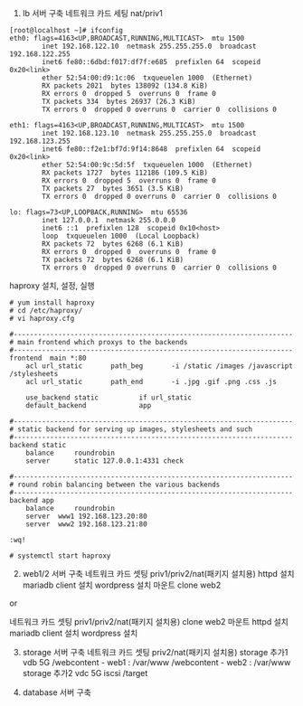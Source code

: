1. lb 서버 구축
네트워크 카드 세팅 nat/priv1 
```
[root@localhost ~]# ifconfig
eth0: flags=4163<UP,BROADCAST,RUNNING,MULTICAST>  mtu 1500
        inet 192.168.122.10  netmask 255.255.255.0  broadcast 192.168.122.255
        inet6 fe80::6dbd:f017:df7f:e685  prefixlen 64  scopeid 0x20<link>
        ether 52:54:00:d9:1c:06  txqueuelen 1000  (Ethernet)
        RX packets 2021  bytes 138092 (134.8 KiB)
        RX errors 0  dropped 5  overruns 0  frame 0
        TX packets 334  bytes 26937 (26.3 KiB)
        TX errors 0  dropped 0 overruns 0  carrier 0  collisions 0

eth1: flags=4163<UP,BROADCAST,RUNNING,MULTICAST>  mtu 1500
        inet 192.168.123.10  netmask 255.255.255.0  broadcast 192.168.123.255
        inet6 fe80::f2e1:bf7d:9f14:8648  prefixlen 64  scopeid 0x20<link>
        ether 52:54:00:9c:5d:5f  txqueuelen 1000  (Ethernet)
        RX packets 1727  bytes 112186 (109.5 KiB)
        RX errors 0  dropped 5  overruns 0  frame 0
        TX packets 27  bytes 3651 (3.5 KiB)
        TX errors 0  dropped 0 overruns 0  carrier 0  collisions 0

lo: flags=73<UP,LOOPBACK,RUNNING>  mtu 65536
        inet 127.0.0.1  netmask 255.0.0.0
        inet6 ::1  prefixlen 128  scopeid 0x10<host>
        loop  txqueuelen 1000  (Local Loopback)
        RX packets 72  bytes 6268 (6.1 KiB)
        RX errors 0  dropped 0  overruns 0  frame 0
        TX packets 72  bytes 6268 (6.1 KiB)
        TX errors 0  dropped 0 overruns 0  carrier 0  collisions 0
```

haproxy 설치, 설정, 실행
```
# yum install haproxy
# cd /etc/haproxy/
# vi haproxy.cfg

#---------------------------------------------------------------------
# main frontend which proxys to the backends
#---------------------------------------------------------------------
frontend  main *:80
    acl url_static       path_beg       -i /static /images /javascript /stylesheets
    acl url_static       path_end       -i .jpg .gif .png .css .js

    use_backend static          if url_static
    default_backend             app

#---------------------------------------------------------------------
# static backend for serving up images, stylesheets and such
#---------------------------------------------------------------------
backend static
    balance     roundrobin
    server      static 127.0.0.1:4331 check

#---------------------------------------------------------------------
# round robin balancing between the various backends
#---------------------------------------------------------------------
backend app
    balance     roundrobin
    server  www1 192.168.123.20:80
    server  www2 192.168.123.21:80

:wq!

# systemctl start haproxy
```



2. web1/2 서버 구축
네트워크 카드 셋팅 priv1/priv2/nat(패키지 설치용)
httpd 설치
mariadb client 설치
wordpress 설치
마운트
clone web2

or

네트워크 카드 셋팅 priv1/priv2/nat(패키지 설치용)
clone web2
마운트
httpd 설치
mariadb client 설치
wordpress 설치





3. storage 서버 구축
네트워크 카드 셋팅 priv2/nat(패키지 설치용)
storage 추가1 vdb 5G
/webcontent - web1 : /var/www
/webcontent - web2 : /var/www
storage 추가2 vdc 5G
iscsi /target








4. database 서버 구축





